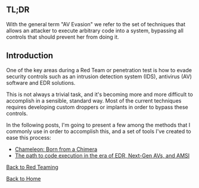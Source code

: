 ## TL;DR

With the general term "AV Evasion" we refer to the set of techniques that allows an attacker to execute arbitrary code 
into a system, bypassing all controls that should prevent her from doing it.

## Introduction

One of the key areas during a Red Team or penetration test is how to evade security controls such as an intrusion detection system (IDS), 
antivirus (AV) software and EDR solutions.

This is not always a trivial task, and it's becoming more and more difficult to accomplish in a sensible, standard way.
Most of the current techniques requires developing custom droppers or implants in order to bypass these controls.

In the following posts, I'm going to present a few among the methods that I commonly use in order to accomplish this, 
and a set of tools I've created to ease this process:

* [Chameleon: Born from a Chimera](./BornFromAChimera/)
* [The path to code execution in the era of EDR, Next-Gen AVs, and AMSI](./CodeExeNewDotNet/)

[Back to Red Teaming](../)

[Back to Home](https://klezvirus.github.io/)